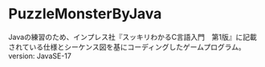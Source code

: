 # PuzzleMonsterByJava
Javaの練習のため、インプレス社『スッキリわかるC言語入門　第1版』に記載されている仕様とシーケンス図を基にコーディングしたゲームプログラム。
version: JavaSE-17
